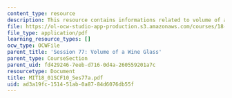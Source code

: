 ```yaml
---
content_type: resource
description: This resource contains informations related to volume of a wine glass.
file: https://ol-ocw-studio-app-production.s3.amazonaws.com/courses/18-01sc-single-variable-calculus-fall-2010/ad3a19fc151451ab0a8784d6076db55f_MIT18_01SCF10_Ses77a.pdf
file_type: application/pdf
learning_resource_types: []
ocw_type: OCWFile
parent_title: 'Session 77: Volume of a Wine Glass'
parent_type: CourseSection
parent_uid: fd429246-7eeb-d716-0d4a-260559201a7c
resourcetype: Document
title: MIT18_01SCF10_Ses77a.pdf
uid: ad3a19fc-1514-51ab-0a87-84d6076db55f
---
```

